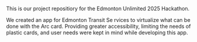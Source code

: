 This is our project repositiory for the Edmonton Unlimited 2025 Hackathon.

We created an app for Edmonton Transit Se rvices to virtualize what can be done with the Arc card. Providing greater accessibility, limiting the needs of plastic cards, and user needs were kept in mind while developing this app.
